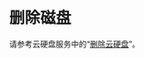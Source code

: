 # 删除磁盘<a name="ZH-CN_TOPIC_0081591952"></a>

请参考云硬盘服务中的“[删除云硬盘](https://support.huaweicloud.com/usermanual-evs/evs_01_0005.html)”。

